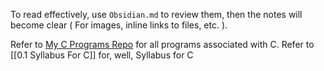 To read effectively, use ``Obsidian.md`` to review them, then the notes will become clear ( For images, inline links to files, etc. ).

Refer to [My C Programs Repo](https://github.com/khraosgenetor/CPrograms) for all programs associated with C.
Refer to [[0.1 Syllabus For C]] for, well, Syllabus for C
